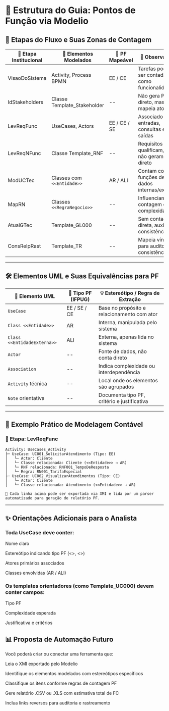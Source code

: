 # 📘 Estrutura do Guia: Pontos de Função via Modelio

## 🧭 Etapas do Fluxo e Suas Zonas de Contagem

| 🔹 Etapa Institucional | 📐 Elementos Modelados          | 🧩 PF Mapeável | 🔎 Observações                                           |
|------------------------|-------------------------------|----------------|---------------------------------------------------------|
| VisaoDoSistema         | Activity, Process BPMN        | EE / CE        | Tarefas podem ser contadas como funcionalidades         |
| IdStakeholders         | Classe Template_Stakeholder   | --             | Não gera PF direto, mas mapeia atores                  |
| LevReqFunc             | UseCases, Actors              | EE / CE / SE   | Associado a entradas, consultas e saídas               |
| LevReqNFunc            | Classe Template_RNF           | --             | Requisitos qualificam, mas não geram PF direto         |
| ModUCTec               | Classes com `<<Entidade>>`    | AR / ALI       | Contam como funções de dados internas/externas         |
| MapRN                  | Classes `<<RegraNegocio>>`    | --             | Influenciam contagem de complexidade                   |
| AtualGTec              | Template_GL000                | --             | Sem contagem direta, auxilia consistência              |
| ConsRelpRast           | Template_TR                   | --             | Mapeia vínculos para auditoria e consistência          |

---

## 🛠 Elementos UML e Suas Equivalências para PF

| 🧩 Elemento UML              | 📏 Tipo PF (IFPUG) | 💡 Estereótipo / Regra de Extração              |
|-----------------------------|-------------------|-------------------------------------------------|
| `UseCase`                   | EE / SE / CE      | Base no propósito e relacionamento com ator     |
| `Class <<Entidade>>`        | AR                | Interna, manipulada pelo sistema                |
| `Class <<EntidadeExterna>>` | ALI               | Externa, apenas lida no sistema                 |
| `Actor`                     | --                | Fonte de dados, não conta direto                |
| `Association`               | --                | Indica complexidade ou interdependência         |
| `Activity` técnica          | --                | Local onde os elementos são agrupados           |
| `Note` orientativa          | --                | Documenta tipo PF, critério e justificativa     |

---

## 📂 Exemplo Prático de Modelagem Contável

### 🔹 Etapa: LevReqFunc

```plaintext
Activity: UseCases_Activity
├─ UseCase: UC001_SolicitarAtendimento (Tipo: EE)
│   └─ Actor: Cliente
│   └─ Classe relacionada: Cliente (<<Entidade>> → AR)
│   └─ RNF relacionada: RNF001_TempoDeResposta
│   └─ Regra: RN001_TarifaEspecial
├─ UseCase: UC002_VisualizarAtendimentos (Tipo: CE)
│   └─ Actor: Cliente
│   └─ Classe relacionada: Atendimento (<<Entidade>> → AR)

🔎 Cada linha acima pode ser exportada via XMI e lida por um parser automatizado para geração de relatório PF.
```
---

## ✨ Orientações Adicionais para o Analista

### Toda UseCase deve conter:

Nome claro

Estereótipo indicando tipo PF (<<Entrada>>, <<Consulta>>)

Atores primários associados

Classes envolvidas (AR / ALI)

### Os templates orientadores (como Template_UC000) devem conter campos:

Tipo PF

Complexidade esperada

Justificativa e critérios

## 📊 Proposta de Automação Futuro
Você poderá criar ou conectar uma ferramenta que:

Leia o XMI exportado pelo Modelio

Identifique os elementos modelados com estereótipos específicos

Classifique os itens conforme regras de contagem PF

Gere relatório .CSV ou .XLS com estimativa total de FC

Inclua links reversos para auditoria e rastreamento
